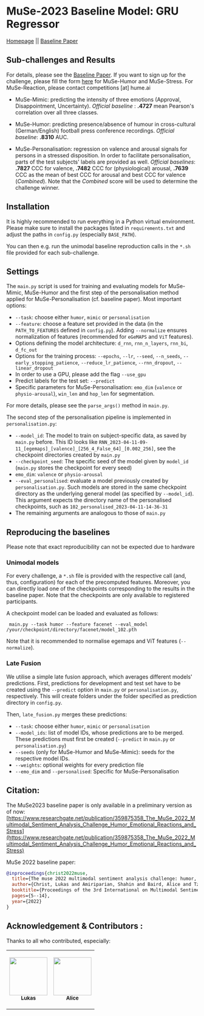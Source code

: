 # MuSe-2023 Baseline Model: GRU Regressor


[Homepage](https://www.muse-challenge.org) || [Baseline Paper](https://www.researchgate.net/publication/370100318_The_MuSe_2023_Multimodal_Sentiment_Analysis_Challenge_Mimicked_Emotions_Cross-Cultural_Humour_and_Personalisation)


## Sub-challenges and Results 
For details, please see the [Baseline Paper](https://www.researchgate.net/publication/370100318_The_MuSe_2023_Multimodal_Sentiment_Analysis_Challenge_Mimicked_Emotions_Cross-Cultural_Humour_and_Personalisation). If you want to sign up for the challenge, please fill the form 
[here](https://www.muse-challenge.org/challenge/participate) for MuSe-Humor and MuSe-Stress. For MuSe-Reaction, please contact competitions \[at\] hume.ai 

* MuSe-Mimic: predicting the intensity of three emotions (Approval, Disappointment, Uncertainty). 
 *Official baseline* : **.4727** mean Pearson's correlation over all three classes.

* MuSe-Humor: predicting presence/absence of humour in cross-cultural (German/English) football press conference recordings. 
*Official baseline*: **.8310** AUC.

* MuSe-Personalisation: regression on valence and arousal signals for persons in a stressed disposition. In order to
facilitate personalisation, parts of the test subjects' labels are provided as well. *Official baselines*:
**.7827** CCC for valence, **.7482** CCC for (physiological) arousal, **.7639** CCC as the mean of best CCC for arousal and 
best CCC for valence (*Combined*). Note that the *Combined* score will be used to determine the challenge winner.

## Installation
It is highly recommended to run everything in a Python virtual environment. Please make sure to install the packages listed 
in ``requirements.txt`` and adjust the paths in `config.py` (especially ``BASE_PATH``). 

You can then e.g. run the unimodal baseline reproduction calls in the ``*.sh`` file provided for each sub-challenge.

## Settings
The ``main.py`` script is used for training and evaluating models for MuSe-Mimic, MuSe-Humor and the first step of the personalisation method applied for MuSe-Personalisation (cf. baseline paper).  Most important options:
* ``--task``: choose either `humor`, `mimic` or `personalisation` 
* ``--feature``: choose a feature set provided in the data (in the ``PATH_TO_FEATURES`` defined in ``config.py``). Adding 
``--normalize`` ensures normalization of features (recommended for ``eGeMAPS`` and ``ViT`` features).
* Options defining the model architecture: ``d_rnn``, ``rnn_n_layers``, ``rnn_bi``, ``d_fc_out``
* Options for the training process: ``--epochs``, ``--lr``, ``--seed``,  ``--n_seeds``, ``--early_stopping_patience``,
``--reduce_lr_patience``,   ``--rnn_dropout``, ``--linear_dropout``
* In order to use a GPU, please add the flag ``--use_gpu``
* Predict labels for the test set: ``--predict``
* Specific parameters for MuSe-Personalisation: ``emo_dim`` (``valence`` or ``physio-arousal``), ``win_len`` and ``hop_len`` for segmentation.

For more details, please see the ``parse_args()`` method in ``main.py``. 

The second step of the personalisation pipeline is implemented in ``personalisation.py``:
* ``--model_id``: The model to train on subject-specific data, as saved by ``main.py`` before. This ID looks like ``RNN_2023-04-11-09-11_[egemaps]_[valence]_[256_4_False_64]_[0.002_256]``, 
see the checkpoint directories created by ``main.py``
* ``--checkpoint_seed``: The specific seed of the model given by ``model_id`` (``main.py`` stores the checkpoint for every seed)
* ``emo_dim``: ``valence`` or ``physio-arousal`` 
* ``--eval_personalised``: evaluate a model previously created by ``personalisation.py``. Such models are stored in the 
same checkpoint directory as the underlying general model (as specified by ``--model_id``). This argument expects the
directory name of the personalised checkpoints, such as ``102_personalised_2023-04-11-14-36-31`` 
* The remaining arguments are analogous to those of ``main.py``

## Reproducing the baselines 
Please note that exact reproducibility can not be expected due to hardware 
### Unimodal models
For every challenge, a ``*.sh`` file is provided with the respective call (and, thus, configuration) for each of the precomputed features.
Moreover, you can directly load one of the checkpoints corresponding to the results in the baseline paper. Note that 
the checkpoints are only available to registered participants. 

A checkpoint model can be loaded and evaluated as follows:

`` main.py --task humor --feature facenet --eval_model /your/checkpoint/directory/facenet/model_102.pth`` 

Note that it is recommended to normalise egemaps and ViT features (``--normalize``).


### Late Fusion
We utilise a simple late fusion approach, which averages different models' predictions. 
First, predictions for development and test set have to be created using the ``--predict`` option in ``main.py`` or 
``personalisation.py``, respectively. This will create folders under the folder specified as prediction directory in ``config.py``.

Then, ``late_fusion.py`` merges these predictions:
* ``--task``: choose either `humor`, `mimic` or `personalisation` 
* ``--model_ids``: list of model IDs, whose predictions are to be merged. These predictions must first be created (``--predict`` in ``main.py`` or ``personalisation.py``)
* ``--seeds`` (only for MuSe-Humor and MuSe-Mimic): seeds for the respective model IDs. 
* ``--weights``: optional weights for every prediction file
* ``--emo_dim`` and ``--personalised``: Specific for MuSe-Personalisation 




##  Citation:

The MuSe2023 baseline paper is only available in a preliminary version as of now: [https://www.researchgate.net/publication/359875358_The_MuSe_2022_Multimodal_Sentiment_Analysis_Challenge_Humor_Emotional_Reactions_and_Stress](https://www.researchgate.net/publication/359875358_The_MuSe_2022_Multimodal_Sentiment_Analysis_Challenge_Humor_Emotional_Reactions_and_Stress)

MuSe 2022 baseline paper:

```bibtex
@inproceedings{christ2022muse,
  title={The muse 2022 multimodal sentiment analysis challenge: humor, emotional reactions, and stress},
  author={Christ, Lukas and Amiriparian, Shahin and Baird, Alice and Tzirakis, Panagiotis and Kathan, Alexander and M{\"u}ller, Niklas and Stappen, Lukas and Me{\ss}ner, Eva-Maria and K{\"o}nig, Andreas and Cowen, Alan and others},
  booktitle={Proceedings of the 3rd International on Multimodal Sentiment Analysis Workshop and Challenge},
  pages={5--14},
  year={2022}
}

```



## Acknowledgement & Contributors : 
Thanks to all who contributed, especially:

<table>
  <tr>
    <td align="center">

<a href="https://github.com/lc0197"><img src="https://avatars.githubusercontent.com/u/44441963?v=4?s=100" width="100px;" alt=""/><br /><sub><b>Lukas</b></sub></a><br /><td align="center">

<a href="https://github.com/aliceebaird"><img src="https://avatars.githubusercontent.com/u/10690171?v=4?s=100" width="100px;" alt=""/><br /><sub><b>Alice</b></sub></a><br />
  </tr></table>

